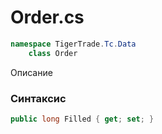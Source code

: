 
# Order.cs
```csharp
namespace TigerTrade.Tc.Data  
    class Order
```

Описание

### Синтаксис
```csharp
public long Filled { get; set; }
```
